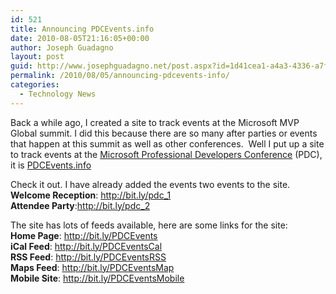 ```yaml
---
id: 521
title: Announcing PDCEvents.info
date: 2010-08-05T21:16:05+00:00
author: Joseph Guadagno
layout: post
guid: http://www.josephguadagno.net/post.aspx?id=1d41cea1-a4a3-4336-a7f8-4d4b45830ca9
permalink: /2010/08/05/announcing-pdcevents-info/
categories:
  - Technology News
---
```

<p>Back a while ago, I created a site to track events at the Microsoft MVP Global summit. I did this because there are so many after parties or events that happen at this summit as well as other conferences.&#160; Well I put up a site to track events at the <a title="Microsoft PDC" href="http://www.microsoftpdc.com" target="_blank">Microsoft Professional Developers Conference</a> (PDC), it is <a href="http://bit.ly/PDCEvents" target="_blank">PDCEvents.info</a></p>  <p>Check it out. I have already added the events two events to the site.&#160; <b>     <br />Welcome Reception</b>: <a href="http://bit.ly/pdc_1">http://bit.ly/pdc_1 </a><b>     <br />Attendee Party</b>:<a href="http://bit.ly/pdc_2">http://bit.ly/pdc_2</a></p>  <p>The site has lots of feeds available, here are some links for the site:   <br /><b>Home Page</b>: <a href="http://bit.ly/PDCEvents">http://bit.ly/PDCEvents</a>    <br /><b>iCal Feed</b>: <a href="http://bit.ly/PDCEventsCal">http://bit.ly/PDCEventsCal</a>    <br /><b>RSS Feed</b>: <a href="http://bit.ly/PDCEventsRSS">http://bit.ly/PDCEventsRSS</a>    <br /><b>Maps Feed</b>: <a href="http://bit.ly/PDCEventsMap">http://bit.ly/PDCEventsMap</a>    <br /><b>Mobile Site</b>: <a href="http://bit.ly/PDCEventsMobile">http://bit.ly/PDCEventsMobile</a></p>
